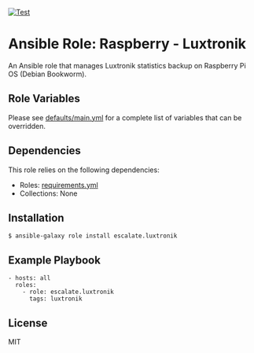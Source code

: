 [![Test](https://github.com/escalate/ansible-raspberry-luxtronik/actions/workflows/test.yml/badge.svg?branch=master&event=push)](https://github.com/escalate/ansible-raspberry-luxtronik/actions/workflows/test.yml)

# Ansible Role: Raspberry - Luxtronik

An Ansible role that manages Luxtronik statistics backup on Raspberry Pi OS (Debian Bookworm).

## Role Variables

Please see [defaults/main.yml](https://github.com/escalate/ansible-raspberry-luxtronik/blob/master/defaults/main.yml) for a complete list of variables that can be overridden.

## Dependencies

This role relies on the following dependencies:

* Roles: [requirements.yml](https://github.com/escalate/ansible-raspberry-luxtronik/blob/master/requirements.yml)
* Collections: None

## Installation

```
$ ansible-galaxy role install escalate.luxtronik
```

## Example Playbook

```
- hosts: all
  roles:
    - role: escalate.luxtronik
      tags: luxtronik
```

## License

MIT
